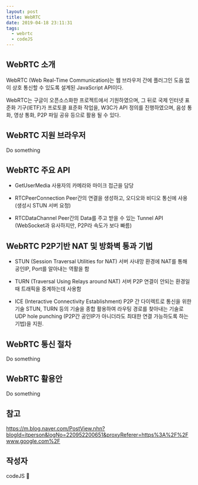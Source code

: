 ```yaml
---
layout: post
title: WebRTC
date: 2019-04-18 23:11:31
tags:
  - webrtc
  - codeJS
---
```


## WebRTC 소개
WebRTC (Web Real-Time Communication)는 웹 브라우저 간에 플러그인 도움 없이 상호 통신할 수 있도록 설계된 JavaScript API이다.

WebRTC는 구글이 오픈소스화한 프로젝트에서 기원하였으며, 그 뒤로 국제 인터넷 표준화 기구(IETF)가 프로토콜 표준화 작업을, W3C가 API 정의를 진행하였으며, 음성 통화, 영상 통화, P2P 파일 공유 등으로 활용 될 수 있다.

## WebRTC 지원 브라우저
Do something

## WebRTC 주요 API
- GetUserMedia
  사용자의 카메라와 마이크 접근을 담당
  
- RTCPeerConnection
  Peer간의 연결을 생성하고, 오디오와 비디오 통신에 사용 (생성시 STUN 서버 요청)
  
- RTCDataChannel
  Peer간의 Data를 주고 받을 수 있는 Tunnel API (WebSocket과 유사하지만, P2P라 속도가 보다 빠름)

## WebRTC P2P기반 NAT 및 방화벽 통과 기법
- STUN (Session Traversal Utilities for NAT) 서버
  사내망 환경에 NAT를 통해 공인IP, Port를 알아내는 역활을 함
  
- TURN (Traversal Using Relays around NAT) 서버
  P2P 연결이 안되는 환경일때 트래픽을 중계하는데 사용함

- ICE (Interactive Connectivity Establishment)
  P2P 간 다이렉트로 통신을 위한 기술
  STUN, TURN 등의 기술을 종합 활용하여 라우팅 경로를 찾아내는 기술로 UDP hole punching (P2P간 공인IP가 아니더라도 최대한 연결 가능하도록 하는 기법)을 지원.

## WebRTC 통신 절차
Do something

## WebRTC 활용안
Do something

## 참고
https://m.blog.naver.com/PostView.nhn?blogId=itperson&logNo=220952200651&proxyReferer=https%3A%2F%2Fwww.google.com%2F

## 작성자 
codeJS 🐘 